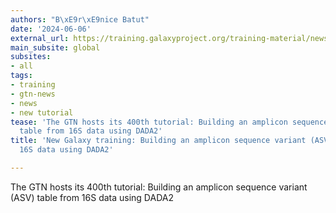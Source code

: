 ```yaml
---
authors: "B\xE9r\xE9nice Batut"
date: '2024-06-06'
external_url: https://training.galaxyproject.org/training-material/news/2024/06/06/dada2-tutorial.html
main_subsite: global
subsites:
- all
tags:
- training
- gtn-news
- news
- new tutorial
tease: 'The GTN hosts its 400th tutorial: Building an amplicon sequence variant (ASV)
  table from 16S data using DADA2'
title: 'New Galaxy training: Building an amplicon sequence variant (ASV) table from
  16S data using DADA2'

---
```

The GTN hosts its 400th tutorial: Building an amplicon sequence variant (ASV) table from 16S data using DADA2